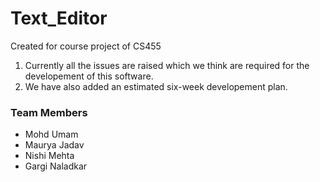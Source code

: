 # Text_Editor
Created for course project of CS455

1. Currently all the issues are raised which we think are required for the developement of this software.
2. We have also added an estimated six-week developement plan.


### Team Members
* Mohd Umam
* Maurya Jadav
* Nishi Mehta
* Gargi Naladkar
